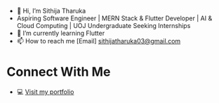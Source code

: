 - 👋 Hi, I’m Sithija Tharuka
- Aspiring Software Engineer | MERN Stack & Flutter Developer | AI & Cloud Computing | UOJ Undergraduate Seeking Internships
- 🌱 I’m currently learning Flutter
- 📫 How to reach me [Email] sithijatharuka03@gmail.com


# **Connect With Me**
- 💻 [Visit my portfolio](https://sithijatharuka.pages.dev/)

<!---
sithijatharuka/sithijatharuka is a ✨ special ✨ repository because its `README.md` (this file) appears on your GitHub profile.
You can click the Preview link to take a look at your changes.
--->
